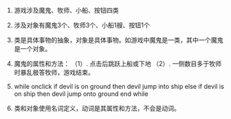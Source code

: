 1. 游戏涉及魔鬼、牧师、小船、按钮四类

2. 涉及对象有魔鬼3个、牧师3个、小船1艘、按钮1个

3. 类是具体事物的抽象，对象是具体事物。如游戏中魔鬼是一类，其中一个魔鬼是一个对象。

4. 魔鬼的属性和方法： （1）. 点击后跳跃上船或下地 （2）. 一侧数目多于牧师时暴乱极答牧师，游戏结束。

5. while onclick if devil is on ground then devil jump into ship else if devil is on ship then devil jump onto ground end while 

6. 类和对象使用名词定义，动词是其属性和方法，不会是动词。
